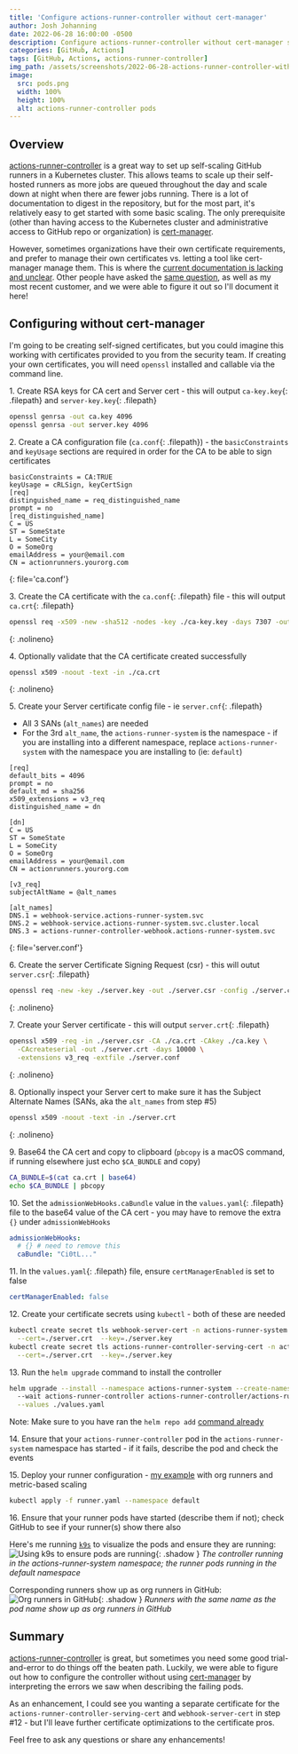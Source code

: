 ```yaml
---
title: 'Configure actions-runner-controller without cert-manager'
author: Josh Johanning
date: 2022-06-28 16:00:00 -0500
description: Configure actions-runner-controller without cert-manager so that you can use self-signed or self-managed certificates to scale your GitHub runners
categories: [GitHub, Actions]
tags: [GitHub, Actions, actions-runner-controller]
img_path: /assets/screenshots/2022-06-28-actions-runner-controller-without-cert-manager
image:
  src: pods.png
  width: 100%
  height: 100%
  alt: actions-runner-controller pods
---
```


## Overview

[actions-runner-controller](https://github.com/actions-runner-controller/actions-runner-controller) is a great way to set up self-scaling GitHub runners in a Kubernetes cluster. This allows teams to scale up their self-hosted runners as more jobs are queued throughout the day and scale down at night when there are fewer jobs running. There is a lot of documentation to digest in the repository, but for the most part, it's relatively easy to get started with some basic scaling. The only prerequisite (other than having access to the Kubernetes cluster and administrative access to GitHub repo or organization) is [cert-manager](https://cert-manager.io/docs/). 

However, sometimes organizations have their own certificate requirements, and prefer to manage their own certificates vs. letting a tool like cert-manager manage them. This is where the [current documentation is lacking and unclear](https://github.com/actions-runner-controller/actions-runner-controller#using-without-cert-manager). Other people have asked the [same question](https://github.com/actions-runner-controller/actions-runner-controller/issues?q=is%3Aissue+in%3Atitle+without+cert-manager+), as well as my most recent customer, and we were able to figure it out so I'll document it here!

## Configuring without cert-manager

I'm going to be creating self-signed certificates, but you could imagine this working with certificates provided to you from the security team. If creating your own certificates, you will need `openssl` installed and callable via the command line.

1\. Create RSA keys for CA cert and Server cert - this will output `ca-key.key`{: .filepath} and `server-key.key`{: .filepath}

```bash
openssl genrsa -out ca.key 4096
openssl genrsa -out server.key 4096
```

2\. Create a CA configuration file (`ca.conf`{: .filepath}) - the `basicConstraints` and `keyUsage` sections are required in order for the CA to be able to sign certificates

```config
basicConstraints = CA:TRUE
keyUsage = cRLSign, keyCertSign
[req]
distinguished_name = req_distinguished_name
prompt = no
[req_distinguished_name]
C = US
ST = SomeState
L = SomeCity
O = SomeOrg
emailAddress = your@email.com
CN = actionrunners.yourorg.com
```
{: file='ca.conf'}

3\. Create the CA certificate with the `ca.conf`{: .filepath} file - this will output `ca.crt`{: .filepath}

```bash
openssl req -x509 -new -sha512 -nodes -key ./ca-key.key -days 7307 -out ./ca.crt -config ./ca.conf
```
{: .nolineno}

4\. Optionally validate that the CA certificate created successfully

```bash
openssl x509 -noout -text -in ./ca.crt
```
{: .nolineno}

5\. Create your Server certificate config file - ie `server.cnf`{: .filepath}

- All 3 SANs (`alt_names`) are needed
- For the 3rd `alt_name`, the `actions-runner-system` is the namespace - if you are installing into a different namespace, replace `actions-runner-system` with the namespace you are installing to (ie: `default`)

```text
[req]
default_bits = 4096
prompt = no
default_md = sha256
x509_extensions = v3_req
distinguished_name = dn

[dn]
C = US
ST = SomeState
L = SomeCity
O = SomeOrg
emailAddress = your@email.com
CN = actionrunners.yourorg.com

[v3_req]
subjectAltName = @alt_names

[alt_names]
DNS.1 = webhook-service.actions-runner-system.svc
DNS.2 = webhook-service.actions-runner-system.svc.cluster.local
DNS.3 = actions-runner-controller-webhook.actions-runner-system.svc
```
{: file='server.conf'}

6\. Create the server Certificate Signing Request (csr) - this will outut `server.csr`{: .filepath}

```bash
openssl req -new -key ./server.key -out ./server.csr -config ./server.conf
```
{: .nolineno}

7\. Create your Server certificate - this will output `server.crt`{: .filepath}

```bash
openssl x509 -req -in ./server.csr -CA ./ca.crt -CAkey ./ca.key \
  -CAcreateserial -out ./server.crt -days 10000 \
  -extensions v3_req -extfile ./server.conf
```
{: .nolineno}

8\. Optionally inspect your Server cert to make sure it has the Subject Alternate Names (SANs, aka the `alt_names` from step #5)

```bash
openssl x509 -noout -text -in ./server.crt
```
{: .nolineno}

9\. Base64 the CA cert and copy to clipboard (`pbcopy` is a macOS command, if running elsewhere just echo `$CA_BUNDLE` and copy)

```bash
CA_BUNDLE=$(cat ca.crt | base64)
echo $CA_BUNDLE | pbcopy
```

10\. Set the `admissionWebHooks.caBundle` value in the `values.yaml`{: .filepath} file to the base64 value of the CA cert - you may have to remove the extra `{}` under `admissionWebHooks`

```yaml
admissionWebHooks:
  # {} # need to remove this
  caBundle: "Ci0tL..."
```

11\. In the `values.yaml`{: .filepath} file, ensure `certManagerEnabled` is set to false

```yaml
certManagerEnabled: false
```

12\. Create your certificate secrets using `kubectl` - both of these are needed

```bash
kubectl create secret tls webhook-server-cert -n actions-runner-system \
  --cert=./server.crt  --key=./server.key
kubectl create secret tls actions-runner-controller-serving-cert -n actions-runner-system \
  --cert=./server.crt  --key=./server.key
```

13\. Run the `helm upgrade` command to install the controller

```bash
helm upgrade --install --namespace actions-runner-system --create-namespace \ 
  --wait actions-runner-controller actions-runner-controller/actions-runner-controller \
  --values ./values.yaml
```

Note: Make sure to you have ran the `helm repo add` [command already](https://github.com/actions-runner-controller/actions-runner-controller#installation)

14\. Ensure that your `actions-runner-controller` pod in the `actions-runner-system` namespace has started - if it fails, describe the pod and check the events

15\. Deploy your runner configuration - [my example](https://gist.github.com/joshjohanning/4c4ccd3998d81552be940b07649d609a) with org runners and metric-based scaling

```bash
kubectl apply -f runner.yaml --namespace default
```

16\. Ensure that your runner pods have started (describe them if not); check GitHub to see if your runner(s) show there also

Here's me running [`k9s`](https://k9scli.io/) to visualize the pods and ensure they are running:
![Using k9s to ensure pods are running](pods.png){: .shadow }
_The controller running in the actions-runner-system namespace; the runner pods running in the default namespace_

Corresponding runners show up as org runners in GitHub:
![Org runners in GitHub](runners.png){: .shadow }
_Runners with the same name as the pod name show up as org runners in GitHub_

## Summary

[actions-runner-controller](https://github.com/actions-runner-controller/actions-runner-controller) is great, but sometimes you need some good trial-and-error to do things off the beaten path. Luckily, we were able to figure out how to configure the controller without using [cert-manager](https://cert-manager.io/docs/) by interpreting the errors we saw when describing the failing pods.

As an enhancement, I could see you wanting a separate certificate for the `actions-runner-controller-serving-cert` and `webhook-server-cert` in step #12 - but I'll leave further certificate optimizations to the certificate pros.

Feel free to ask any questions or share any enhancements!
